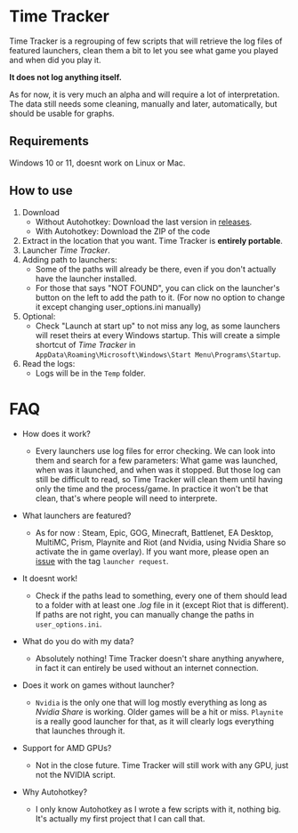 # Time Tracker

Time Tracker is a regrouping of few scripts that will retrieve the log files of featured launchers, clean them a bit to let you see what game you played and when did you play it.

**It does not log anything itself.**

As for now, it is very much an alpha and will require a lot of interpretation.
The data still needs some cleaning, manually and later, automatically, but should be usable for graphs.


## Requirements

Windows 10 or 11, doesnt work on Linux or Mac.


## How to use

1) Download
    - Without Autohotkey: Download the last version in [releases](https://github.com/Aonne/Time-Tracker/releases/).
    - With Autohotkey: Download the ZIP of the code
2) Extract in the location that you want. Time Tracker is **entirely portable**.
3) Launcher *Time Tracker*.
4) Adding path to launchers:
    - Some of the paths will already be there, even if you don't actually have the launcher installed.
    - For those that says "NOT FOUND", you can click on the launcher's button on the left to add the path to it. (For now no option to change it except changing user_options.ini manually)
5) Optional:
    - Check "Launch at start up" to not miss any log, as some launchers will reset theirs at every Windows startup. This will create a simple shortcut of *Time Tracker* in ```AppData\Roaming\Microsoft\Windows\Start Menu\Programs\Startup```.
6) Read the logs:
    - Logs will be in the ```Temp``` folder.


# FAQ

* How does it work?
  * Every launchers use log files for error checking. We can look into them and search for a few parameters: What game was launched, when was it launched, and when was it stopped. But those log can still be difficult to read, so Time Tracker will clean them until having only the time and the process/game. In practice it won't be that clean, that's where people will need to interprete.

* What launchers are featured?
  * As for now : Steam, Epic, GOG, Minecraft, Battlenet, EA Desktop, MultiMC, Prism, Playnite and Riot (and Nvidia, using Nvidia Share so activate the in game overlay). If you want more, please open an [issue](https://github.com/Aonne/Time-Tracker/issues/new) with the tag ```launcher request```.

* It doesnt work!
  * Check if the paths lead to something, every one of them should lead to a folder with at least one *.log* file in it (except Riot that is different). If paths are not right, you can manually change the paths in ````user_options.ini````.

* What do you do with my data?
  * Absolutely nothing! Time Tracker doesn't share anything anywhere, in fact it can entirely be used without an internet connection.

* Does it work on games without launcher?
  * ```Nvidia``` is the only one that will log mostly everything as long as *Nvidia Share* is working. Older games will be a hit or miss. ```Playnite``` is a really good launcher for that, as it will clearly logs everything that launches through it.

* Support for AMD GPUs?
  * Not in the close future. Time Tracker will still work with any GPU, just not the NVIDIA script.

* Why Autohotkey?
  * I only know Autohotkey as I wrote a few scripts with it, nothing big. It's actually my first project that I can call that.
